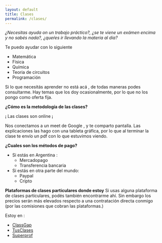 ```yaml
---
layout: default
title: Clases
permalink: /clases/
---
```


*¿Necesitas ayuda on un trabajo práctico?, ¿se te viene un exámen encima y no sabés nada?, ¿queŕes ir llevando la materia al día?*

Te puedo ayudar con lo siguiente

* Matemática
* Física
* Química
* Teoria de circuitos
* Programación
  
Si lo que necesitás aprender no está acá , de todas maneras podes consultarme. Hay temas que los doy ocasionalmente, por lo que no los pongo como oferta fija.

**¿Cómo es la metodología de las clases?**

¡ Las clases son online ¡

Nos conectamos a un meet de Google , y te comparto pantalla. Las explicaciones las hago con una tableta gráfica, por lo que al
terminar la clase te envío un pdf con lo que estuvimos viendo.

**¿Cuales son los métodos de pago?**

- Si estás en Argentina :
    - Mercadopago
    - Transferencia bancaria
- Si estás en otra parte del mundo:
    - Paypal
    - Cripto
  
**Plataformas de clases particulares donde estoy**
Si usas alguna plataforma de clases particulares, podés también encontrarme ahí. Sin embargo los precios serán más elevados respecto a una contratación directa conmigo (por las comisiones que cobran las plataformas.)

Estoy en : 
- [ClassGap](https://www.classgap.com/es/tutor/raul-sosa)
- [TusClases](https://www.tusclases.com.ar/profesores/raul-sosa.htm)
- [Superprof](https://www.superprof.com.ar/clases-matematica-fisica-circuitos-electricos-para-estudiantes-secundarios-ingresos-universidades.html)